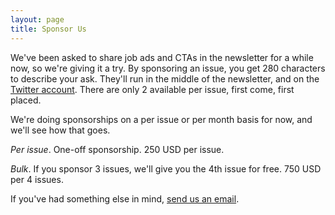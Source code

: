 ```yaml
---
layout: page
title: Sponsor Us
---
```


We've been asked to share job ads and CTAs in the newsletter for a while now, so we're giving it a try. By sponsoring an issue, you get 280 characters to describe your ask. They'll run in the middle of the newsletter, and on the [Twitter account](https://twitter.com/devrelavocados). There are only 2 available per issue, first come, first placed.

We're doing sponsorships on a per issue or per month basis for now, and we'll see how that goes.

_Per issue_. One-off sponsorship. 250 USD per issue.

_Bulk_. If you sponsor 3 issues, we'll give you the 4th issue for free. 750 USD per 4 issues.

If you've had something else in mind, [send us an email](mailto:mail@developeravocados.net).
